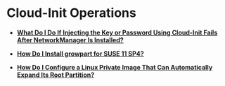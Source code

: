 # Cloud-Init Operations<a name="EN-US_TOPIC_0138479468"></a>

-   **[What Do I Do If Injecting the Key or Password Using Cloud-Init Fails After NetworkManager Is Installed?](what-do-i-do-if-injecting-the-key-or-password-using-cloud-init-fails-after-networkmanager-is-install.md)**  

-   **[How Do I Install growpart for SUSE 11 SP4?](how-do-i-install-growpart-for-suse-11-sp4.md)**  

-   **[How Do I Configure a Linux Private Image That Can Automatically Expand Its Root Partition?](how-do-i-configure-a-linux-private-image-that-can-automatically-expand-its-root-partition.md)**  


